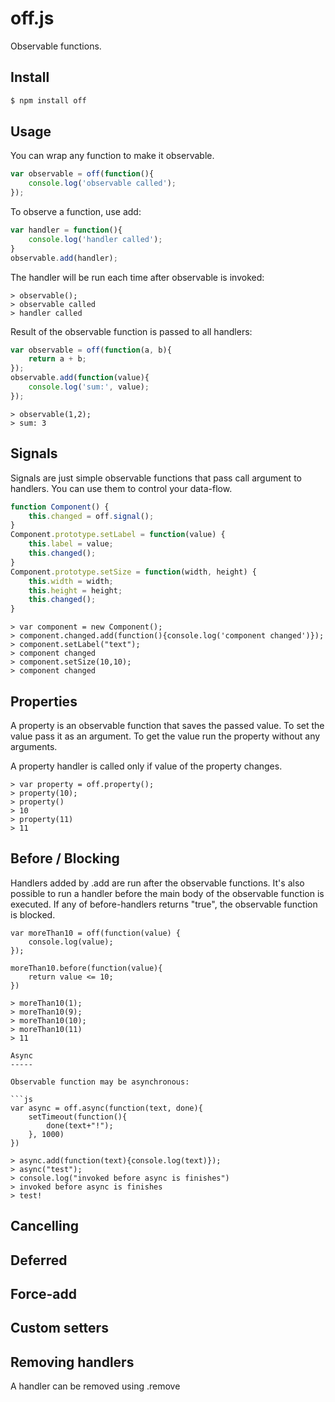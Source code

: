 off.js
======

Observable functions.

Install
-------

```bash
$ npm install off
```

Usage
-----

You can wrap any function to make it observable.

```js
var observable = off(function(){
	console.log('observable called');
});
```

To observe a function, use add:

```js
var handler = function(){
	console.log('handler called');
}
observable.add(handler);
```

The handler will be run each time after observable is invoked:

```
> observable();
> observable called
> handler called
```

Result of the observable function is passed to all handlers:

```js
var observable = off(function(a, b){
	return a + b;
});
observable.add(function(value){
	console.log('sum:', value);
});
```

```
> observable(1,2);
> sum: 3
```

Signals
-------

Signals are just simple observable functions that pass call argument to handlers. You can use them to control your data-flow.

```js
function Component() {
	this.changed = off.signal();
}
Component.prototype.setLabel = function(value) {
	this.label = value;
	this.changed();
}
Component.prototype.setSize = function(width, height) {
	this.width = width;
	this.height = height;
	this.changed();
}
```

```
> var component = new Component();
> component.changed.add(function(){console.log('component changed')});
> component.setLabel("text");
> component changed
> component.setSize(10,10);
> component changed
```

Properties
----------

A property is an observable function that saves the passed value. To set the value pass it as an argument. To get the value run the property without any arguments.

A property handler is called only if value of the property changes.

```
> var property = off.property();
> property(10);
> property()
> 10
> property(11)
> 11
```

Before / Blocking
-----------------

Handlers added by .add are run after the observable functions. It's also possible to run a handler before the main body of the observable function is executed. If any of before-handlers returns "true", the observable function is blocked.

```
var moreThan10 = off(function(value) {
    console.log(value);
});

moreThan10.before(function(value){
    return value <= 10;
})
```

```
> moreThan10(1);
> moreThan10(9);
> moreThan10(10);
> moreThan10(11)
> 11

Async
-----

Observable function may be asynchronous:

```js
var async = off.async(function(text, done){
    setTimeout(function(){
        done(text+"!");
    }, 1000)
})
```

```
> async.add(function(text){console.log(text)});
> async("test");
> console.log("invoked before async is finishes")
> invoked before async is finishes
> test!
```

Cancelling
----------

Deferred
--------

Force-add
---------

Custom setters
--------------

Removing handlers
-----------------

A handler can be removed using .remove

